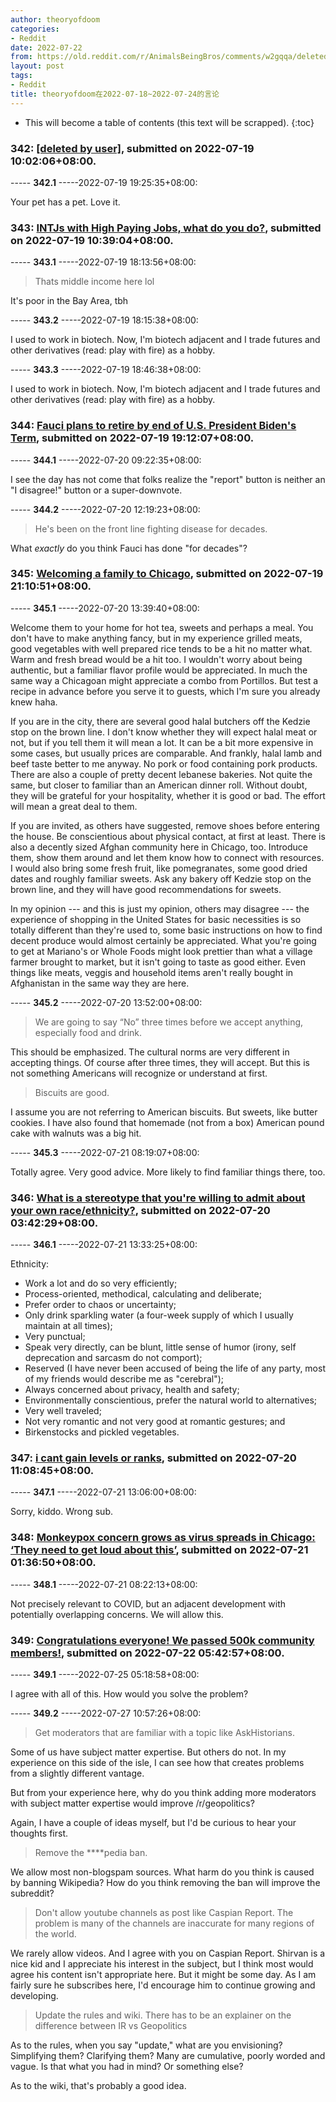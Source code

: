 ```yaml
---
author: theoryofdoom
categories:
- Reddit
date: 2022-07-22
from: https://old.reddit.com/r/AnimalsBeingBros/comments/w2gqqa/deleted_by_user/
layout: post
tags:
- Reddit
title: theoryofdoom在2022-07-18~2022-07-24的言论
---
```


* This will become a table of contents (this text will be scrapped).
{:toc}

### 342: [[deleted by user]](https://old.reddit.com/r/AnimalsBeingBros/comments/w2gqqa/deleted_by_user/), submitted on 2022-07-19 10:02:06+08:00.

----- __342.1__ -----2022-07-19 19:25:35+08:00:

Your pet has a pet.  Love it.

### 343: [INTJs with High Paying Jobs, what do you do?](https://old.reddit.com/r/intj/comments/w2hidg/intjs_with_high_paying_jobs_what_do_you_do/), submitted on 2022-07-19 10:39:04+08:00.

----- __343.1__ -----2022-07-19 18:13:56+08:00:

> Thats middle income here lol

It's poor in the Bay Area, tbh

----- __343.2__ -----2022-07-19 18:15:38+08:00:

I used to work in biotech.  Now, I'm biotech adjacent and I trade futures and other derivatives (read: play with fire) as a hobby.

----- __343.3__ -----2022-07-19 18:46:38+08:00:

I used to work in biotech.  Now, I'm biotech adjacent and I trade futures and other derivatives (read: play with fire) as a hobby.

### 344: [Fauci plans to retire by end of U.S. President Biden's Term](https://old.reddit.com/r/CoronavirusIllinois/comments/w2q57k/fauci_plans_to_retire_by_end_of_us_president/), submitted on 2022-07-19 19:12:07+08:00.

----- __344.1__ -----2022-07-20 09:22:35+08:00:

I see the day has not come that folks realize the "report" button is neither an "I disagree!" button or a super-downvote.

----- __344.2__ -----2022-07-20 12:19:23+08:00:

> He's been on the front line fighting disease for decades. 

What *exactly* do you think Fauci has done "for decades"?

### 345: [Welcoming a family to Chicago](https://old.reddit.com/r/afghanistan/comments/w2sei6/welcoming_a_family_to_chicago/), submitted on 2022-07-19 21:10:51+08:00.

----- __345.1__ -----2022-07-20 13:39:40+08:00:

Welcome them to your home for hot tea, sweets and perhaps a meal.  You don't have to make anything fancy, but in my experience grilled meats, good vegetables with well prepared rice tends to be a hit no matter what.  Warm and fresh bread would be a hit too.  I wouldn't worry about being authentic, but a familiar flavor profile would be appreciated. In much the same way a Chicagoan might appreciate a combo from Portillos.  But test a recipe in advance before you serve it to guests, which I'm sure you already knew haha.  

If you are in the city, there are several good halal butchers off the Kedzie stop on the brown line.  I don't know whether they will expect halal meat or not, but if you tell them it will mean a lot.  It can be a bit more expensive in some cases, but usually prices are comparable.  And frankly, halal lamb and beef taste better to me anyway.  No pork or food containing pork products.  There are also a couple of pretty decent lebanese bakeries.  Not quite the same, but closer to familiar than an American dinner roll.  Without doubt, they will be grateful for your hospitality, whether it is good or bad.  The effort will mean a great deal to them.

If you are invited, as others have suggested, remove shoes before entering the house.  Be conscientious about physical contact, at first at least.  There is also a decently sized Afghan community here in Chicago, too.  Introduce them, show them around and let them know how to connect with resources.  I would also bring some fresh fruit, like pomegranates, some good dried dates and roughly familiar sweets.  Ask any bakery off Kedzie stop on the brown line, and they will have good recommendations for sweets.  

In my opinion --- and this is just my opinion, others may disagree --- the experience of shopping in the United States for basic necessities is so totally different than they're used to, some basic instructions on how to find decent produce would almost certainly be appreciated.  What you're going to get at Mariano's or Whole Foods might look prettier than what a village farmer brought to market, but it isn't going to taste as good either.  Even things like meats, veggis and household items aren't really bought in Afghanistan in the same way they are here.

----- __345.2__ -----2022-07-20 13:52:00+08:00:

> We are going to say “No” three times before we accept anything, especially food and drink.

This should be emphasized. The cultural norms are very different in accepting things.  Of course after three times, they will accept.  But this is not something Americans will recognize or understand at first.  

> Biscuits are good. 

I assume you are not referring to American biscuits.  But sweets, like butter cookies.  I have also found that homemade (not from a box) American pound cake with walnuts was a big hit.

----- __345.3__ -----2022-07-21 08:19:07+08:00:

Totally agree.  Very good advice.  More likely to find familiar things there, too.

### 346: [What is a stereotype that you're willing to admit about your own race/ethnicity?](https://old.reddit.com/r/TooAfraidToAsk/comments/w31i3g/what_is_a_stereotype_that_youre_willing_to_admit/), submitted on 2022-07-20 03:42:29+08:00.

----- __346.1__ -----2022-07-21 13:33:25+08:00:

Ethnicity: 

* Work a lot and do so very efficiently;
* Process-oriented, methodical, calculating and deliberate; 
* Prefer order to chaos or uncertainty; 
* Only drink sparkling water (a four-week supply of which I usually maintain at all times);
* Very punctual; 
* Speak very directly, can be blunt, little sense of humor (irony, self deprecation and sarcasm do not comport);
* Reserved (I have never been accused of being the life of any party, most of my friends would describe me as "cerebral");
* Always concerned about privacy, health and safety; 
* Environmentally conscientious, prefer the natural world to alternatives;
* Very well traveled; 
* Not very romantic and not very good at romantic gestures; and
* Birkenstocks and pickled vegetables.

### 347: [i cant gain levels or ranks](https://old.reddit.com/r/coldwar/comments/w3bith/i_cant_gain_levels_or_ranks/), submitted on 2022-07-20 11:08:45+08:00.

----- __347.1__ -----2022-07-21 13:06:00+08:00:

Sorry, kiddo.  Wrong sub.

### 348: [Monkeypox concern grows as virus spreads in Chicago: ‘They need to get loud about this’](https://old.reddit.com/r/CoronavirusIllinois/comments/w3sejo/monkeypox_concern_grows_as_virus_spreads_in/), submitted on 2022-07-21 01:36:50+08:00.

----- __348.1__ -----2022-07-21 08:22:13+08:00:

Not precisely relevant to COVID, but an adjacent development with potentially overlapping concerns.  We will allow this.

### 349: [Congratulations everyone! We passed 500k community members!](https://old.reddit.com/r/geopolitics/comments/w4snz3/congratulations_everyone_we_passed_500k_community/), submitted on 2022-07-22 05:42:57+08:00.

----- __349.1__ -----2022-07-25 05:18:58+08:00:

I agree with all of this.  How would you solve the problem?

----- __349.2__ -----2022-07-27 10:57:26+08:00:

> Get moderators that are familiar with a topic like AskHistorians.

Some of us have subject matter expertise.  But others do not.  In my experience on this side of the isle, I can see how that creates problems from a slightly different vantage.  

But from your experience here, why do you think adding more moderators with subject matter expertise would improve /r/geopolitics?  

Again, I have a couple of ideas myself, but I'd be curious to hear your thoughts first.  

> Remove the ****pedia ban.  

We allow most non-blogspam sources.  What harm do you think is caused by banning Wikipedia? How do you think removing the ban will improve the subreddit? 

> Don't allow youtube channels as post like Caspian Report. The problem is many of the channels are inaccurate for many regions of the world.

We rarely allow videos.  And I agree with you on Caspian Report.  Shirvan is a nice kid and I appreciate his interest in the subject, but I think most would agree his content isn't appropriate here.  But it might be some day.  As I am fairly sure he subscribes here, I'd encourage him to continue growing and developing.

> Update the rules and wiki. There has to be an explainer on the difference between IR vs Geopolitics

As to the rules, when you say "update," what are you envisioning?  Simplifying them?  Clarifying them?  Many are cumulative, poorly worded and vague.  Is that what you had in mind?  Or something else? 

As to the wiki, that's probably a good idea.

